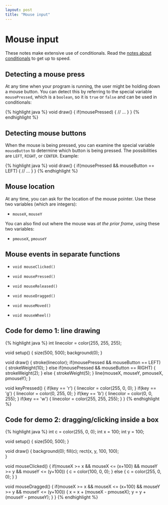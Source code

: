 ```yaml
---
layout: post
title: "Mouse input"
---
```


# Mouse input

These notes make extensive use of conditionals. Read the
[notes about conditionals](/guides/2018-01-29-conditionals.html) to
get up to speed.

## Detecting a mouse press

At any time when your program is running, the user might be holding
down a mouse button. You can detect this by referring to the special
variable `mousePressed`, which is a `boolean`, so it is `true` or
`false` and can be used in conditionals:

{% highlight java %}
void draw()
{
  if(mousePressed)
  {
    // ...
  }
}
{% endhighlight %}

## Detecting mouse buttons

When the mouse is being pressed, you can examine the special variable
`mouseButton` to determine which button is being pressed. The
possibilities are `LEFT`, `RIGHT`, or `CENTER`. Example:

{% highlight java %}
void draw()
{
  if(mousePressed && mouseButton == LEFT)
  {
    // ...
  }
}
{% endhighlight %}

## Mouse location

At any time, you can ask for the location of the mouse pointer. Use
these two variables (which are integers):

- `mouseX`, `mouseY`

You can also find out where the mouse was *at the prior frame*, using
these two variables:

- `pmouseX`, `pmouseY`

## Mouse events in separate functions

- `void mouseClicked()`

- `void mousePressed()`

- `void mouseReleased()`

- `void mouseDragged()`

- `void mouseMoved()`

- `void mouseWheel()`

## Code for demo 1: line drawing

{% highlight java %}
int linecolor = color(255, 255, 255);

void setup()
{
  size(500, 500);
  background(0);
}

void draw()
{
  stroke(linecolor);
  if(mousePressed && mouseButton == LEFT)
  {
    strokeWeight(10);
  }
  else if(mousePressed && mouseButton == RIGHT)
  {
    strokeWeight(2);
  }
  else
  {
    strokeWeight(5);
  }
  line(mouseX, mouseY, pmouseX, pmouseY);
}

void keyPressed()
{
  if(key == 'r')
  {
    linecolor = color(255, 0, 0);
  }
  if(key == 'g')
  {
    linecolor = color(0, 255, 0);
  }
  if(key == 'b')
  {
    linecolor = color(0, 0, 255);
  }
  if(key == 'w')
  {
    linecolor = color(255, 255, 255);
  }
}
{% endhighlight %}

## Code for demo 2: dragging/clicking inside a box

{% highlight java %}
int c = color(255, 0, 0);
int x = 100;
int y = 100;

void setup()
{
  size(500, 500);
}

void draw()
{
  background(0);
  fill(c);
  rect(x, y, 100, 100);  
}

void mouseClicked()
{
  if(mouseX >= x && mouseX <= (x+100) &&
     mouseY >= y && mouseY <= (y+100))
  {
    c = color(100, 0, 0);
  }
  else
  {
    c = color(255, 0, 0);
  }
}

void mouseDragged()
{
  if(mouseX >= x && mouseX <= (x+100) &&
     mouseY >= y && mouseY <= (y+100))
  {
    x = x + (mouseX - pmouseX);
    y = y + (mouseY - pmouseY);
  }
}
{% endhighlight %}




